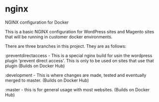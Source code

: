 # nginx
NGINX configuration for Docker

This is a basic NGINX configuration for WordPress sites and Magento sites that will be running in customer docker environments. 

There are three branches in this project. They are as follows: 

:preventdirectaccess - This is a special nginx build for usin  the wordpress plugin 'prevent direct access'. This is only to be used on sites that use that plugin (Builds on Docker Hub) 

:development - This is where changes are made, tested and eventually merged to master. (Builds on Docker Hub) 

:master - this is for general usage with most websites. (Builds on Docker Hub) 
